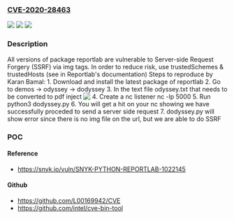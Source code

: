 ### [CVE-2020-28463](https://cve.mitre.org/cgi-bin/cvename.cgi?name=CVE-2020-28463)
![](https://img.shields.io/static/v1?label=Product&message=reportlab&color=blue)
![](https://img.shields.io/static/v1?label=Version&message=%3E%3D%200%20&color=brighgreen)
![](https://img.shields.io/static/v1?label=Vulnerability&message=Server-side%20Request%20Forgery%20(SSRF)&color=brighgreen)

### Description

All versions of package reportlab are vulnerable to Server-side Request Forgery (SSRF) via img tags. In order to reduce risk, use trustedSchemes & trustedHosts (see in Reportlab's documentation) Steps to reproduce by Karan Bamal: 1. Download and install the latest package of reportlab 2. Go to demos -> odyssey -> dodyssey 3. In the text file odyssey.txt that needs to be converted to pdf inject <img src="http://127.0.0.1:5000" valign="top"/> 4. Create a nc listener nc -lp 5000 5. Run python3 dodyssey.py 6. You will get a hit on your nc showing we have successfully proceded to send a server side request 7. dodyssey.py will show error since there is no img file on the url, but we are able to do SSRF

### POC

#### Reference
- https://snyk.io/vuln/SNYK-PYTHON-REPORTLAB-1022145

#### Github
- https://github.com/L00169942/CVE
- https://github.com/intel/cve-bin-tool


